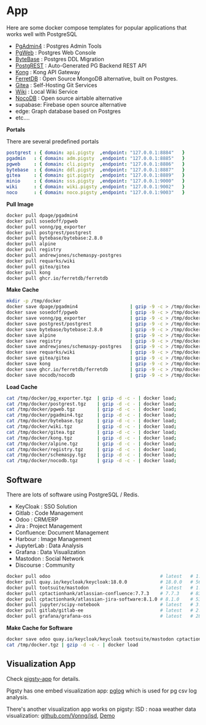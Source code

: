 # App

Here are some docker compose templates for popular applications that works well with PostgreSQL

* [PgAdmin4](pgadmin/) : Postgres Admin Tools
* [PgWeb](pgweb/) : Postgres Web Console
* [ByteBase](bytebase/) : Postgres DDL Migration
* [PostgREST](postgrest/) : Auto-Generated PG Backend REST API
* [Kong](kong/) : Kong API Gateway
* [FerretDB](ferretdb/) : Open Source MongoDB alternative, built on Postgres.
* [Gitea](gitea/) : Self-Hosting Git Services
* [Wiki](wiki/) : Local Wiki Service
* [NocoDB](nocodb/) : Open source airtable alternative
* supabase: Firebase open source alternative
* edge: Graph database based on Postgres
* etc....


**Portals**

There are several predefined portals

```yaml
postgrest : { domain: api.pigsty  ,endpoint: "127.0.0.1:8884"   }
pgadmin   : { domain: adm.pigsty  ,endpoint: "127.0.0.1:8885"   }
pgweb     : { domain: cli.pigsty  ,endpoint: "127.0.0.1:8886"   }
bytebase  : { domain: ddl.pigsty  ,endpoint: "127.0.0.1:8887"   }
gitea     : { domain: git.pigsty  ,endpoint: "127.0.0.1:8889"   }
minio     : { domain: sss.pigsty  ,endpoint: "127.0.0.1:9000"   }
wiki      : { domain: wiki.pigsty ,endpoint: "127.0.0.1:9002"   }
noco      : { domain: noco.pigsty ,endpoint: "127.0.0.1:9003"   }
```

**Pull Image**

```bash
docker pull dpage/pgadmin4
docker pull sosedoff/pgweb
docker pull vonng/pg_exporter
docker pull postgrest/postgrest
docker pull bytebase/bytebase:2.8.0
docker pull alpine
docker pull registry
docker pull andrewjones/schemaspy-postgres
docker pull requarks/wiki
docker pull gitea/gitea
docker pull kong
docker pull ghcr.io/ferretdb/ferretdb
```


**Make Cache**

```bash
mkdir -p /tmp/docker
docker save dpage/pgadmin4                   | gzip -9 -c > /tmp/docker/pgadmin4.tgz
docker save sosedoff/pgweb                   | gzip -9 -c > /tmp/docker/pgweb.tgz
docker save vonng/pg_exporter                | gzip -9 -c > /tmp/docker/pg_exporter.tgz
docker save postgrest/postgrest              | gzip -9 -c > /tmp/docker/postgrest.tgz
docker save bytebase/bytebase:2.8.0          | gzip -9 -c > /tmp/docker/bytebase.tgz
docker save alpine                           | gzip -9 -c > /tmp/docker/alpine.tgz
docker save registry                         | gzip -9 -c > /tmp/docker/registry.tgz
docker save andrewjones/schemaspy-postgres   | gzip -9 -c > /tmp/docker/schemaspy.tgz
docker save requarks/wiki                    | gzip -9 -c > /tmp/docker/wiki.tgz
docker save gitea/gitea                      | gzip -9 -c > /tmp/docker/gitea.tgz
docker save kong                             | gzip -9 -c > /tmp/docker/kong.tgz
docker save ghcr.io/ferretdb/ferretdb        | gzip -9 -c > /tmp/docker/ferretdb.tgz
docker save nocodb/nocodb                    | gzip -9 -c > /tmp/docker/nocodb.tgz
```


**Load Cache**

```bash
cat /tmp/docker/pg_exporter.tgz  | gzip -d -c - | docker load;
cat /tmp/docker/postgrest.tgz    | gzip -d -c - | docker load;
cat /tmp/docker/pgweb.tgz        | gzip -d -c - | docker load;
cat /tmp/docker/pgadmin4.tgz     | gzip -d -c - | docker load;
cat /tmp/docker/bytebase.tgz     | gzip -d -c - | docker load;
cat /tmp/docker/wiki.tgz         | gzip -d -c - | docker load;
cat /tmp/docker/gitea.tgz        | gzip -d -c - | docker load;
cat /tmp/docker/kong.tgz         | gzip -d -c - | docker load;
cat /tmp/docker/alpine.tgz       | gzip -d -c - | docker load;
cat /tmp/docker/registry.tgz     | gzip -d -c - | docker load;
cat /tmp/docker/schemaspy.tgz    | gzip -d -c - | docker load;
cat /tmp/docker/nocodb.tgz       | gzip -d -c - | docker load;
```


## Software

There are lots of software using PostgreSQL / Redis.

* KeyCloak : SSO Solution
* Gitlab : Code Management
* Odoo : CRM/ERP
* Jira : Project Management
* Confluence: Document Management
* Harbour : Image Management
* JupyterLab : Data Analysis
* Grafana : Data Visualization
* Mastodon : Social Network
* Discourse : Community

```bash
docker pull odoo                                        # latest   # 1.49GB
docker pull quay.io/keycloak/keycloak:18.0.0            # 18.0.0   # 562MB
docker pull tootsuite/mastodon                          # latest   # 1.76GB
docker pull cptactionhank/atlassian-confluence:7.7.3    # 7.7.3    # 835MB
docker pull cptactionhank/atlassian-jira-software:8.1.0 # 8.1.0    # 531MB
docker pull jupyter/scipy-notebook                      # latest   # 3.01GB
docker pull gitlab/gitlab-ee                            # latest   # 2.69GB
docker pull grafana/grafana-oss                         # latest   # 286MB
```

**Make Cache for Software**

```bash
docker save odoo quay.io/keycloak/keycloak tootsuite/mastodon cptactionhank/atlassian-confluence cptactionhank/atlassian-jira-software jupyter/scipy-notebook gitlab/gitlab-ee grafana/grafana-oss | gzip -c - > docker.tgz
cat /tmp/docker.tgz | gzip -d -c - | docker load  
```


## Visualization App

Check [pigsty-app](https://github.com/Vonng/pigsty-app) for details.

Pigsty has one embed visualization app: [pglog](https://demo.pigsty.cc/d/pglog-overview) which is used for pg csv log analysis.

There's another visualization app works on pigsty: ISD : noaa weather data visualization: [github.com/Vonng/isd](https://github.com/Vonng/isd), [Demo](https://demo.pigsty.cc/d/isd-overview)
